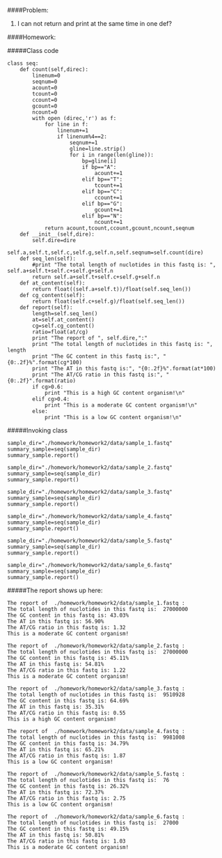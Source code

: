 
####Problem:

1. I can not return and print at the same time in one def?

####Homework:

#####Class code

    class seq:
        def count(self,direc):
            linenum=0
            seqnum=0
            acount=0
            tcount=0
            ccount=0
            gcount=0
            ncount=0
            with open (direc,'r') as f:
                for line in f:
                    linenum+=1
                    if linenum%4==2:
                        seqnum+=1
                        gline=line.strip()
                        for i in range(len(gline)):
                            bp=gline[i]
                            if bp=="A":
                                acount+=1
                            elif bp=="T":
                                tcount+=1
                            elif bp=="C":
                                ccount+=1
                            elif bp=="G":
                                gcount+=1
                            elif bp=="N":
                                ncount+=1
                return acount,tcount,ccount,gcount,ncount,seqnum
        def __init__(self,dire):
            self.dire=dire
            self.a,self.t,self.c,self.g,self.n,self.seqnum=self.count(dire)
        def seq_len(self):
            #print "The total length of nuclotides in this fastq is: ", self.a+self.t+self.c+self.g+self.n
            return self.a+self.t+self.c+self.g+self.n
        def at_content(self):
            return float((self.a+self.t))/float(self.seq_len())
        def cg_content(self):
            return float(self.c+self.g)/float(self.seq_len())
        def report(self):
            length=self.seq_len()
            at=self.at_content()
            cg=self.cg_content()
            ratio=float(at/cg)
            print "The report of ", self.dire,":"
            print "The total length of nuclotides in this fastq is: ", length
            print "The GC content in this fastq is:", "{0:.2f}%".format(cg*100)
            print "The AT in this fastq is:", "{0:.2f}%".format(at*100)
            print "The AT/CG ratio in this fastq is:", "{0:.2f}".format(ratio)
            if cg>0.6:
                print "This is a high GC content organism!\n"
            elif cg>0.4:
                print "This is a moderate GC content organism!\n"
            else:
                print "This is a low GC content organism!\n"

#####Invoking class

    sample_dir="./homework/homework2/data/sample_1.fastq"
    summary_sample=seq(sample_dir)
    summary_sample.report()
    
    sample_dir="./homework/homework2/data/sample_2.fastq"
    summary_sample=seq(sample_dir)
    summary_sample.report()
    
    sample_dir="./homework/homework2/data/sample_3.fastq"
    summary_sample=seq(sample_dir)
    summary_sample.report()
    
    sample_dir="./homework/homework2/data/sample_4.fastq"
    summary_sample=seq(sample_dir)
    summary_sample.report()
    
    sample_dir="./homework/homework2/data/sample_5.fastq"
    summary_sample=seq(sample_dir)
    summary_sample.report()
    
    sample_dir="./homework/homework2/data/sample_6.fastq"
    summary_sample=seq(sample_dir)
    summary_sample.report()

#####The report shows up here:

    The report of  ./homework/homework2/data/sample_1.fastq :
    The total length of nuclotides in this fastq is:  27000000
    The GC content in this fastq is: 43.03%
    The AT in this fastq is: 56.90%
    The AT/CG ratio in this fastq is: 1.32
    This is a moderate GC content organism!
    
    The report of  ./homework/homework2/data/sample_2.fastq :
    The total length of nuclotides in this fastq is:  27000000
    The GC content in this fastq is: 45.11%
    The AT in this fastq is: 54.81%
    The AT/CG ratio in this fastq is: 1.22
    This is a moderate GC content organism!
    
    The report of  ./homework/homework2/data/sample_3.fastq :
    The total length of nuclotides in this fastq is:  9510928
    The GC content in this fastq is: 64.69%
    The AT in this fastq is: 35.31%
    The AT/CG ratio in this fastq is: 0.55
    This is a high GC content organism!
    
    The report of  ./homework/homework2/data/sample_4.fastq :
    The total length of nuclotides in this fastq is:  9981008
    The GC content in this fastq is: 34.79%
    The AT in this fastq is: 65.21%
    The AT/CG ratio in this fastq is: 1.87
    This is a low GC content organism!
    
    The report of  ./homework/homework2/data/sample_5.fastq :
    The total length of nuclotides in this fastq is:  76
    The GC content in this fastq is: 26.32%
    The AT in this fastq is: 72.37%
    The AT/CG ratio in this fastq is: 2.75
    This is a low GC content organism!
    
    The report of  ./homework/homework2/data/sample_6.fastq :
    The total length of nuclotides in this fastq is:  27000
    The GC content in this fastq is: 49.15%
    The AT in this fastq is: 50.81%
    The AT/CG ratio in this fastq is: 1.03
    This is a moderate GC content organism!
    



    
